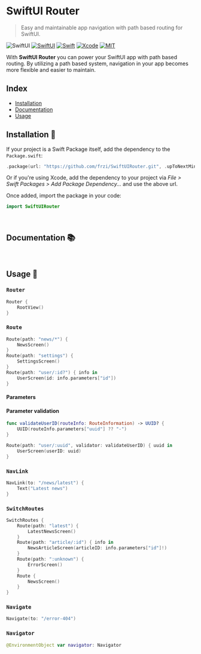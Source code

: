 SwiftUI Router
==============
> Easy and maintainable app navigation with path based routing for SwiftUI.

![SwiftUI](https://img.shields.io/github/v/release/frzi/SwiftUIRouter)
[![SwiftUI](https://img.shields.io/badge/SwiftUI-orange.svg)](https://developer.apple.com/xcode/swiftui)
[![Swift](https://img.shields.io/badge/Swift-5.3-orange.svg)](https://swift.org)
[![Xcode](https://img.shields.io/badge/Xcode-12.4-blue.svg)](https://developer.apple.com/xcode)
[![MIT](https://img.shields.io/badge/license-MIT-black.svg)](https://opensource.org/licenses/MIT)

With **SwiftUI Router** you can power your SwiftUI app with path based routing. By utilizing a path based system, navigation in your app becomes more flexible and easier to maintain.

## Index
* [Installation](#installation-🚀)
* [Documentation](#documentation-📚)
* [Usage](#usage-💪)

## Installation 🚀
If your project is a Swift Package itself, add the dependency to the `Package.swift`:
```swift
.package(url: "https://github.com/frzi/SwiftUIRouter.git", .upToNextMinor(from: "0.2.0"))
```
Or if you're using Xcode, add the dependency to your project via *File > Swift Packages > Add Package Dependency...* and use the above url.

Once added, import the package in your code:
```swift
import SwiftUIRouter
```

<br>

## Documentation 📚

<br>

## Usage 💪
### `Router`
```swift
Router {
	RootView()
}
```
### `Route`
```swift
Route(path: "news/*") {
	NewsScreen()
}
Route(path: "settings") {
	SettingsScreen()
}
Route(path: "user/:id?") { info in
	UserScreen(id: info.parameters["id"])
}
```
#### Parameters
#### Parameter validation
```swift
func validateUserID(routeInfo: RouteInformation) -> UUID? {
	UUID(routeInfo.parameters["uuid"] ?? "-")
}

Route(path: "user/:uuid", validator: validateUserID) { uuid in
	UserScreen(userID: uuid)
}
```

### `NavLink`
```swift
NavLink(to: "/news/latest") {
	Text("Latest news")
}
```

### `SwitchRoutes`
```swift
SwitchRoutes {
	Route(path: "latest") {
		LatestNewsScreen()
	}
	Route(path: "article/:id") { info in
		NewsArticleScreen(articleID: info.parameters["id"]!)
	}
	Route(path: ":unknown") {
		ErrorScreen()
	}
	Route {
		NewsScreen()
	}
}
```

### `Navigate`
```swift
Navigate(to: "/error-404")
```

### `Navigator`
```swift
@EnvironmentObject var navigator: Navigator
```